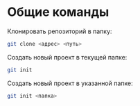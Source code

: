 # Общие команды

Клонировать репозиторий в папку:

```bash
git clone <адрес> <путь>
```

Создать новый проект в текущей папке:

```bash
git init
```

Создать новый проект в указанной папке:

```bash
git init <папка>
```
